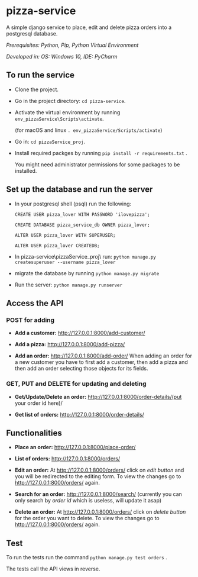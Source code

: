 # pizza-service

A simple django service to place, edit and delete pizza orders into a postgresql database.

*Prerequisites: Python, Pip, Python Virtual Environment*

*Developed in: OS: Windows 10, IDE: PyCharm*

## To run the service

* Clone the project.

* Go in the project directory: `cd pizza-service`.

* Activate the virtual environment by running `env_pizzaService\Scripts\activate`.

  (for macOS and linux `. env_pizzaService/Scripts/activate`)
  
* Go in: `cd pizzaService_proj`.

* Install required packges by running `pip install -r requirements.txt` .

  You might need administrator permissions for some packages to be installed.

## Set up the database and run the server

* In your postgresql shell (psql) run the following:

  `CREATE USER pizza_lover WITH PASSWORD 'ilovepizza';`
  
  `CREATE DATABASE pizza_service_db OWNER pizza_lover;`
  
  `ALTER USER pizza_lover WITH SUPERUSER;`
  
  `ALTER USER pizza_lover CREATEDB;`
  
* In pizza-service\pizzaService_proj\ run: `python manage.py createsuperuser --username pizza_lover`

* migrate the database by running `python manage.py migrate`

* Run the server: `python manage.py runserver`

## Access the API

### POST for adding

* **Add a customer:** http://127.0.0.1:8000/add-customer/

* **Add a pizza:** http://127.0.0.1:8000/add-pizza/

* **Add an order:** http://127.0.0.1:8000/add-order/
  When adding an order for a new customer you have to first add a customer, then add a pizza and then add an order selecting those objects for its fields.

### GET, PUT and DELETE for updating and deleting

* **Get/Update/Delete an order:** http://127.0.0.1:8000/order-details/(put your order id here)/

* **Get list of orders:** http://127.0.0.1:8000/order-details/

## Functionalities

* **Place an order:** http://127.0.0.1:8000/place-order/

* **List of orders:** http://127.0.0.1:8000/orders/

* **Edit an order:** At http://127.0.0.1:8000/orders/ click on *edit button* and you will be redirected to the editing form.
                     To view the changes go to http://127.0.0.1:8000/orders/ again.
                     
* **Search for an order:** http://127.0.0.1:8000/search/ (currently you can only search by *order id* which is useless, will
                           update it asap)
                           
* **Delete an order:** At http://127.0.0.1:8000/orders/ click on *delete button* for the order you want to delete.
                       To view the changes go to http://127.0.0.1:8000/orders/ again.

## Test

To run the tests run the command `python manage.py test orders` .

The tests call the API views in reverse.

